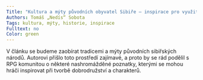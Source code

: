 ```yaml
---
Title: "Kultura a mýty původních obyvatel Sibiře – inspirace pro využití v RPG"
Authors: Tomáš „Nedís“ Sobota
Tags: kultura, mýty, historie, inspirace
Fulltext: no
Color: green 
---
```

V článku se budeme zaobírat tradicemi a
mýty původních sibiřských národů. Autorovi
přišlo toto prostředí zajímavé, a proto
by se rád podělil s RPG komunitou o některé
nashromážděné poznatky, kterými
se mohou hráči inspirovat při tvorbě dobrodružství
a charakterů.